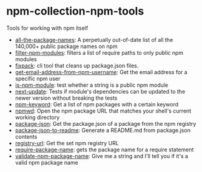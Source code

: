 # npm-collection-npm-tools

Tools for working with npm itself

- [all-the-package-names](https://github.com/git+https:/): A perpetually out-of-date list of all the 140,000+ public package names on npm
- [filter-npm-modules](https://github.com/mattdesl/filter-npm-modules): filters a list of require paths to only public npm modules
- [fixpack](https://github.com/henrikjoreteg/fixpack): cli tool that cleans up package.json files.
- [get-email-address-from-npm-username](https://github.com/git+https:/): Get the email address for a specific npm user
- [is-npm-module](https://github.com/mattdesl/is-npm-module): test whether a string is a public npm module
- [next-update](https://github.com/git+https:/): Tests if module&#39;s dependencies can be updated to the newer version without breaking the tests
- [npm-keyword](https://github.com/sindresorhus/npm-keyword): Get a list of npm packages with a certain keyword
- [npmwd](https://github.com/git+https:/): Open the npm package URL that matches your shell&#39;s current working directory
- [package-json](https://github.com/git+https:/): Get the package.json of a package from the npm registry
- [package-json-to-readme](https://github.com/git+https:/): Generate a README.md from package.json contents
- [registry-url](https://github.com/git+https:/): Get the set npm registry URL
- [require-package-name](https://github.com/mattdesl/require-package-name): gets the package name for a require statement
- [validate-npm-package-name](https://github.com/git+https:/): Give me a string and I&#39;ll tell you if it&#39;s a valid npm package name
